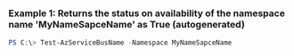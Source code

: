 ### Example 1: Returns the status on availability of the namespace name 'MyNameSapceName' as True (autogenerated)
```powershell
PS C:\> Test-AzServiceBusName -Namespace MyNameSapceName
```

